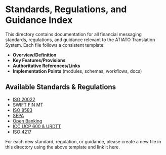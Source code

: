 # Standards, Regulations, and Guidance Index

This directory contains documentation for all financial messaging standards, regulations, and guidance relevant to the ATIATO Translation System. Each file follows a consistent template:

- **Overview/Definition**
- **Key Features/Provisions**
- **Authoritative References/Links**
- **Implementation Points** (modules, schemas, workflows, docs)

## Available Standards & Regulations

- [ISO 20022](./ISO_20022.md)
- [SWIFT FIN MT](./SWIFT_FIN_MT.md)
- [ISO 8583](./ISO_8583.md)
- [SEPA](./SEPA.md)
- [Open Banking](./Open_Banking.md)
- [ICC UCP 600 & URDTT](./ICC_UCP600_URDTT.md)
- [ISO 4217](./ISO_4217.md)

For each new standard, regulation, or guidance, please create a new file in this directory using the above template and link it here.
